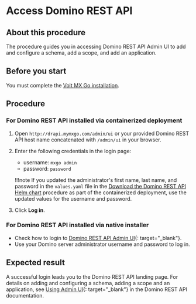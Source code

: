 # Access Domino REST API

## About this procedure

The procedure guides you in accessing Domino REST API Admin UI to add and configure a schema, add a scope, and add an application.

## Before you start

You must complete the [Volt MX Go installation](../tutorials/installation.md).

## Procedure
### For Domino REST API installed via containerized deployment

1. Open `http://drapi.mymxgo.com/admin/ui` or your provided Domino REST API host name concatenated with `/admin/ui` in your browser. 
2. Enter the following credentials in the login page: 

    - username: `mxgo admin`
    - password: `password` 

    !!!note
        If you updated the administrator's first name, last name, and password in the `values.yaml` file in the [Download the Domino REST API Helm chart](http://localhost:8000/HCL-TECH-SOFTWARE/voltmxgo-documentation/tutorials/downloadhelmchart.html#1-download-the-domino-rest-api-helm-chart) procedure as part of the containerized deployment, use the updated values for the username and password.

3. Click **Log in**.

### For Domino REST API installed via native installer

- Check how to login to [Domino REST API Admin UI](https://opensource.hcltechsw.com/Domino-rest-api/tutorial/adminui.html#login){: target="_blank"}.
- Use your Domino server administrator username and password to log in. 

## Expected result  

A successful login leads you to the Domino REST API landing page. For details on adding and configuring a schema, adding a scope and an application, see [Using Admin UI](https://opensource.hcltechsw.com/Domino-rest-api/references/usingdominorestapi/administrationui.html){: target="_blank"} in the Domino REST API documentation. 
